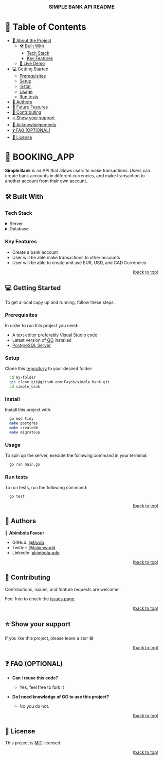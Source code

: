 <a id="readme-top"></a>
<div align="center">
  <h3><b>SIMPLE BANK API README</b></h3>
</div>

# 📗 Table of Contents

- [📖 About the Project](#about-project)
  - [🛠 Built With](#built-with)
    - [Tech Stack](#tech-stack)
    - [Key Features](#key-features)
  - [🚀 Live Demo](#live-demo)
- [💻 Getting Started](#getting-started)
  - [Prerequisites](#prerequisites)
  - [Setup](#setup)
  - [Install](#install)
  - [Usage](#usage)
  - [Run tests](#run-tests)
- [👥 Authors](#authors)
- [🔭 Future Features](#future-features)
- [🤝 Contributing](#contributing)
- [⭐️ Show your support](#support)
- [🙏 Acknowledgements](#acknowledgements)
- [❓ FAQ (OPTIONAL)](#faq)
- [📝 License](#license)

# 📖 BOOKING_APP <a id="about-project"></a>

**Simple Bank** is an API that allows users to make transactions. Users can create bank accounts in different currencies, and make transaction to another account from their own account..

## 🛠 Built With <a id="built-with"></a>

### Tech Stack <a id="tech-stack"></a>

<details>
  <summary>Server</summary>
  <ul>
    <li><a href="https://go.dev/"> Go </a></li>
    <li><a href="https://www.docker.com/"> Docker </a></li>
    <li><a href="https://kubernetes.io/"> Kubernetes </a></li>
  </ul>
</details>

<details>
<summary>Database</summary>
  <ul>
    <li><a href="https://www.postgresql.org/">PostgreSQL</a></li>
  </ul>
</details>

### Key Features <a id="key-features"></a>

- Create a bank account
- User will be able make transactions to other accounts
- User will be able to create and use EUR, USD, and CAD Currencies

<p align="right">(<a href="#readme-top">back to top</a>)</p>
<!-- 
### Live Demo <a id="live-demo"></a>

[checkout the live demo here](https://booking-app-7i9f.onrender.com)

<p align="right">(<a href="#readme-top">back to top</a>)</p> -->

## 💻 Getting Started <a id="getting-started"></a>

To get a local copy up and running, follow these steps.

### Prerequisites

In order to run this project you need:

- A text editor preferably [Visual Studio code](https://code.visualstudio.com/)
- Latest version of [GO](https://go.dev/doc/install) installed
- [PostgreSQL Server](https://www.postgresql.org/download/)


### Setup

Clone this [repository](https://github.com/Fayob/simple_bank) to your desired folder:

```sh
  cd my-folder
  git clone git@github.com:Fayob/simple_bank.git
  cd simple_bank
```

### Install

Install this project with:

```sh
  go mod tidy
  make postgres
  make createdb
  make migrateup
```

### Usage

To spin up the server, execute the following command in your terminal:

```sh
  go run main.go
```

### Run tests

To run tests, run the following command:

```sh
  go test
```

<p align="right">(<a href="#readme-top">back to top</a>)</p>


## 👥 Authors <a id="authors"></a>

👤 **Abimbola Favour**

- GitHub: [@fayob](https://github.com/fayob)
- Twitter: [@fabimworld](https://twitter.com/Fabimworld2536)
- LinkedIn: [abimbola-ade](http://linkedin.com/in/abimbola-ade/)

<p align="right">(<a href="#readme-top">back to top</a>)</p>

<!-- ## 🔭 Future Features <a id="future-features"></a>

- [ ] Add an authorization to all routes
- [ ] Add an admin role to manage the creation and deletion of coaches
- [ ] Add more features like notifying the coach after booking and be able to accept or reject the booking

<p align="right">(<a href="#readme-top">back to top</a>)</p> -->

## 🤝 Contributing <a id="contributing"></a>

Contributions, issues, and feature requests are welcome!

Feel free to check the [issues page](../../issues/).

<p align="right">(<a href="#readme-top">back to top</a>)</p>


## ⭐️ Show your support <a id="support"></a>

If you like this project, please leave a star 😁

<p align="right">(<a href="#readme-top">back to top</a>)</p>

<!-- ## 🙏 Acknowledgments <a id="acknowledgements"></a>

<p align="right">(<a href="#readme-top">back to top</a>)</p> -->


## ❓ FAQ (OPTIONAL) <a id="faq"></a>

- **Can I reuse this code?**

  - Yes, feel free to fork it

- **Do I need knowledge of GO to use this project?**

  - No you do not.

<p align="right">(<a href="#readme-top">back to top</a>)</p>

## 📝 License <a id="license"></a>

This project is [MIT](./LICENSE) licensed.

<p align="right">(<a href="#readme-top">back to top</a>)</p>
